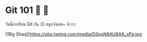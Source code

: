 # Git 101 :bear: :koala:

วันนี้เราเรียน Git กัน :D สนุกจังเลย~ หิววว

![Big Shaq](https://pbs.twimg.com/media/DSpsN8AU8AA_sPa.jpg
